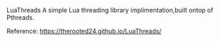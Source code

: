 LuaThreads
A simple Lua threading library implimentation,built ontop of Pthreads. 


Reference: https://therooted24.github.io/LuaThreads/
